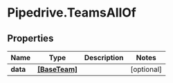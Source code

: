 # Pipedrive.TeamsAllOf

## Properties

Name | Type | Description | Notes
------------ | ------------- | ------------- | -------------
**data** | [**[BaseTeam]**](BaseTeam.md) |  | [optional] 


